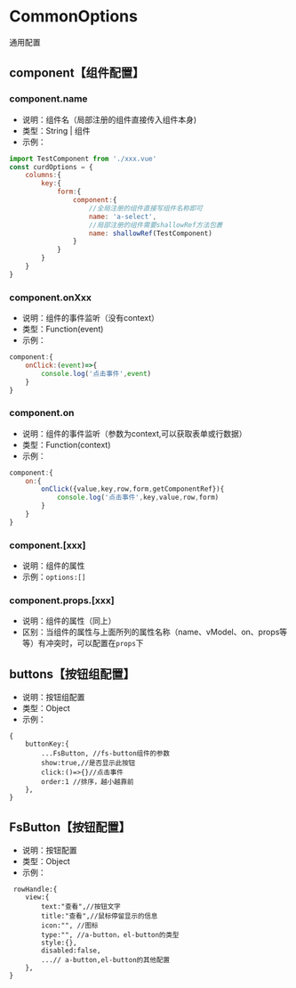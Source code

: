# CommonOptions
通用配置

## component【组件配置】

### component.name
* 说明：组件名（局部注册的组件直接传入组件本身)
* 类型：String | 组件
* 示例： 
```js
import TestComponent from './xxx.vue'
const curdOptions = {
    columns:{
        key:{
            form:{
                component:{
                    //全局注册的组件直接写组件名称即可
                    name: 'a-select',
                    //局部注册的组件需要shallowRef方法包裹
                    name: shallowRef(TestComponent)
                }
            }
        }
    }
}
```
### component.onXxx
* 说明：组件的事件监听（没有context）
* 类型：Function(event)
* 示例：
```js
component:{
    onClick:(event)=>{
        console.log('点击事件',event)
    }
}
```

### component.on
* 说明：组件的事件监听（参数为context,可以获取表单或行数据）
* 类型：Function(context)
* 示例：
```js
component:{
    on:{
        onClick({value,key,row,form,getComponentRef}){
            console.log('点击事件',key,value,row,form)
        }
    }
}
```

### component.[xxx]
* 说明：组件的属性
* 示例：`options:[]`

### component.props.[xxx]
* 说明：组件的属性（同上）
* 区别：当组件的属性与上面所列的属性名称（name、vModel、on、props等等）有冲突时，可以配置在`props`下


## buttons【按钮组配置】
* 说明：按钮组配置
* 类型：Object
* 示例：
```
{
    buttonKey:{
        ...FsButton, //fs-button组件的参数
        show:true,//是否显示此按钮
        click:()=>{}//点击事件
        order:1 //排序，越小越靠前
    },
}
```


## FsButton【按钮配置】
* 说明：按钮配置
* 类型：Object
* 示例：
```
 rowHandle:{
    view:{
        text:"查看",//按钮文字
        title:"查看",//鼠标停留显示的信息
        icon:"", //图标
        type:"", //a-button，el-button的类型
        style:{},
        disabled:false,
        ...// a-button,el-button的其他配置
    },
}
```

